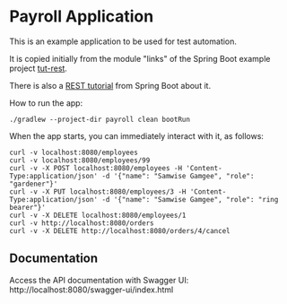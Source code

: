 # Payroll Application

This is an example application to be used for test automation.

It is copied initially from the module "links" of the Spring Boot example project
[tut-rest](https://github.com/spring-guides/tut-rest).

There is also a [REST tutorial](https://spring.io/guides/tutorials/rest) from Spring Boot about it.

How to run the app:

```shell
./gradlew --project-dir payroll clean bootRun
```

When the app starts, you can immediately interact with it, as follows:

```shell
curl -v localhost:8080/employees
curl -v localhost:8080/employees/99
curl -v -X POST localhost:8080/employees -H 'Content-Type:application/json' -d '{"name": "Samwise Gamgee", "role": "gardener"}'
curl -v -X PUT localhost:8080/employees/3 -H 'Content-Type:application/json' -d '{"name": "Samwise Gamgee", "role": "ring bearer"}'
curl -v -X DELETE localhost:8080/employees/1
curl -v http://localhost:8080/orders
curl -v -X DELETE http://localhost:8080/orders/4/cancel
```

## Documentation

Access the API documentation with Swagger UI: http://localhost:8080/swagger-ui/index.html
